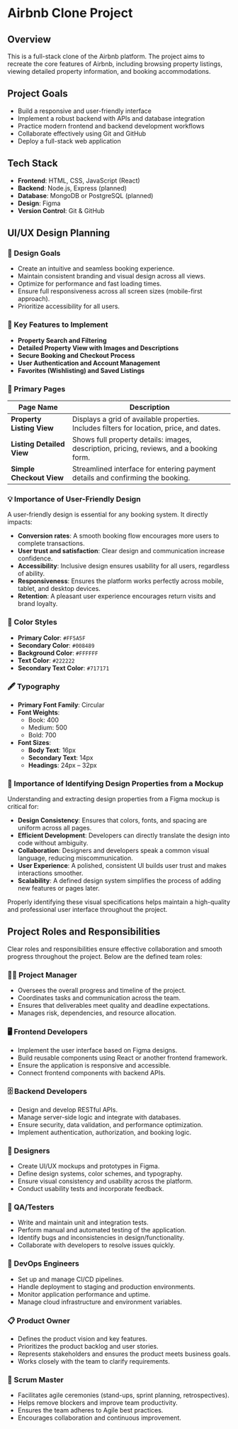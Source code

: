 # Airbnb Clone Project

## Overview

This is a full-stack clone of the Airbnb platform. The project aims to recreate the core features of Airbnb, including browsing property listings, viewing detailed property information, and booking accommodations.

## Project Goals

- Build a responsive and user-friendly interface
- Implement a robust backend with APIs and database integration
- Practice modern frontend and backend development workflows
- Collaborate effectively using Git and GitHub
- Deploy a full-stack web application

## Tech Stack

- **Frontend**: HTML, CSS, JavaScript (React)
- **Backend**: Node.js, Express (planned)
- **Database**: MongoDB or PostgreSQL (planned)
- **Design**: Figma
- **Version Control**: Git & GitHub


## UI/UX Design Planning

### 🎯 Design Goals

- Create an intuitive and seamless booking experience.
- Maintain consistent branding and visual design across all views.
- Optimize for performance and fast loading times.
- Ensure full responsiveness across all screen sizes (mobile-first approach).
- Prioritize accessibility for all users.

### 🔑 Key Features to Implement

- **Property Search and Filtering**  
- **Detailed Property View with Images and Descriptions**  
- **Secure Booking and Checkout Process**  
- **User Authentication and Account Management**  
- **Favorites (Wishlisting) and Saved Listings**  

### 📄 Primary Pages

| Page Name               | Description                                                                                  |
|-------------------------|----------------------------------------------------------------------------------------------|
| **Property Listing View** | Displays a grid of available properties. Includes filters for location, price, and dates.    |
| **Listing Detailed View** | Shows full property details: images, description, pricing, reviews, and a booking form.     |
| **Simple Checkout View**  | Streamlined interface for entering payment details and confirming the booking.              |

### 💡 Importance of User-Friendly Design

A user-friendly design is essential for any booking system. It directly impacts:

- **Conversion rates**: A smooth booking flow encourages more users to complete transactions.
- **User trust and satisfaction**: Clear design and communication increase confidence.
- **Accessibility**: Inclusive design ensures usability for all users, regardless of ability.
- **Responsiveness**: Ensures the platform works perfectly across mobile, tablet, and desktop devices.
- **Retention**: A pleasant user experience encourages return visits and brand loyalty.

### 🎨 Color Styles

- **Primary Color**: `#FF5A5F`
- **Secondary Color**: `#008489`
- **Background Color**: `#FFFFFF`
- **Text Color**: `#222222`
- **Secondary Text Color**: `#717171`

### 🖋️ Typography

- **Primary Font Family**: Circular
- **Font Weights**:
  - Book: 400
  - Medium: 500
  - Bold: 700
- **Font Sizes**:
  - **Body Text**: 16px
  - **Secondary Text**: 14px
  - **Headings**: 24px – 32px

### 🧠 Importance of Identifying Design Properties from a Mockup

Understanding and extracting design properties from a Figma mockup is critical for:

- **Design Consistency**: Ensures that colors, fonts, and spacing are uniform across all pages.
- **Efficient Development**: Developers can directly translate the design into code without ambiguity.
- **Collaboration**: Designers and developers speak a common visual language, reducing miscommunication.
- **User Experience**: A polished, consistent UI builds user trust and makes interactions smoother.
- **Scalability**: A defined design system simplifies the process of adding new features or pages later.

Properly identifying these visual specifications helps maintain a high-quality and professional user interface throughout the project.

## Project Roles and Responsibilities

Clear roles and responsibilities ensure effective collaboration and smooth progress throughout the project. Below are the defined team roles:

### 👨‍💼 Project Manager
- Oversees the overall progress and timeline of the project.
- Coordinates tasks and communication across the team.
- Ensures that deliverables meet quality and deadline expectations.
- Manages risk, dependencies, and resource allocation.

### 🖥️ Frontend Developers
- Implement the user interface based on Figma designs.
- Build reusable components using React or another frontend framework.
- Ensure the application is responsive and accessible.
- Connect frontend components with backend APIs.

### 🗄️ Backend Developers
- Design and develop RESTful APIs.
- Manage server-side logic and integrate with databases.
- Ensure security, data validation, and performance optimization.
- Implement authentication, authorization, and booking logic.

### 🎨 Designers
- Create UI/UX mockups and prototypes in Figma.
- Define design systems, color schemes, and typography.
- Ensure visual consistency and usability across the platform.
- Conduct usability tests and incorporate feedback.

### 🧪 QA/Testers
- Write and maintain unit and integration tests.
- Perform manual and automated testing of the application.
- Identify bugs and inconsistencies in design/functionality.
- Collaborate with developers to resolve issues quickly.

### 🚀 DevOps Engineers
- Set up and manage CI/CD pipelines.
- Handle deployment to staging and production environments.
- Monitor application performance and uptime.
- Manage cloud infrastructure and environment variables.

### 📋 Product Owner
- Defines the product vision and key features.
- Prioritizes the product backlog and user stories.
- Represents stakeholders and ensures the product meets business goals.
- Works closely with the team to clarify requirements.

### 🧭 Scrum Master
- Facilitates agile ceremonies (stand-ups, sprint planning, retrospectives).
- Helps remove blockers and improve team productivity.
- Ensures the team adheres to Agile best practices.
- Encourages collaboration and continuous improvement.


